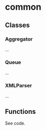 # common

## Classes

### Aggregator

...

### Queue

...

### XMLParser

...

## Functions

See code.
